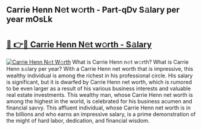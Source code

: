 ## Carrie Henn N𝚎t w𝚘rth - Part-qDv S𝚊lary per year mOsLk

# <h2><a href="http://gc0waz.nevu.top/?p=Carrie+Henn">🔗 👉🔴 Carrie Henn N𝚎t w𝚘rth - S𝚊lary</a></h2>

[![Carrie Henn N𝚎t W𝚘rth](https://i.imgur.com/Oavwk0R.jpeg)](http://gc0waz.nevu.top/?p=Carrie+Henn)
What is Carrie Henn n𝚎t w𝚘rth? What is Carrie Henn s𝚊lary per year?
With a Carrie Henn net worth that is impressive, this wealthy individual is among the richest in his professional circle. His salary is significant, but it is dwarfed by Carrie Henn net worth, which is rumored to be even larger as a result of his various business interests and valuable real estate investments. This wealthy man, whose Carrie Henn net worth is among the highest in the world, is celebrated for his business acumen and financial savvy. This affluent individual, whose Carrie Henn net worth is in the billions and who earns an impressive salary, is a prime demonstration of the might of hard labor, dedication, and financial wisdom.

